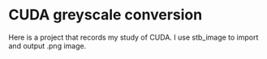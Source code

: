 # CUDA greyscale conversion
Here is a project that records my study of CUDA.
I use stb_image to import and output .png image.